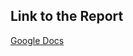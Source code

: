 ## Link to the Report
[Google Docs](https://docs.google.com/document/d/19EzfITaHMf8p9FS6JmiJRMcUl-BAZn9SWKFpCEdFKVI/edit?usp=sharing)